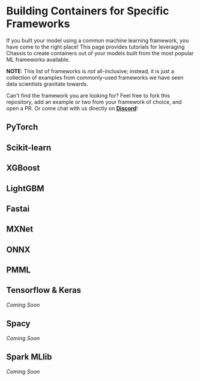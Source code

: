 # Building Containers for Specific Frameworks

If you built your model using a common machine learning framework, you have come to the right place! This page provides tutorials for leveraging Chassis to create containers out of your models built from the most popular ML frameworks available.

**NOTE**: This list of frameworks is *not* all-inclusive; instead, it is just a collection of examples from commonly-used frameworks we have seen data scientists gravitate towards. 

Can't find the framework you are looking for? Feel free to fork this repository, add an example or two from your framework of choice, and open a PR. Or come chat with us directly on **[Discord](https://discord.gg/tdfXFY2y)**!  

## PyTorch

## Scikit-learn

## XGBoost

## LightGBM

## Fastai

## MXNet

## ONNX

## PMML

## Tensorflow & Keras

*Coming Soon*

## Spacy

*Coming Soon*

## Spark MLlib

*Coming Soon*
